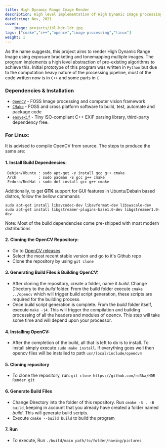 ```yaml
---
title: High Dynamic Range Image Render
description: High level implementation of High Dynamic Image processing pipeline using OpenCV
dateString: Nov, 2021
cover:
    image: projects/ibl-hdr-ldr.jpg
tags: ["cmake","c++","opencv","image processing","linux"]
weight: 1
---
```

As the name suggests, this project aims to render
High Dynamic Range Image using exposure bracketing and tonemapping multiple images. The program implements a high level abstraction of pre-existing algorithms to achieve this. Initial prototype of this program was written in ```Python``` but due to the computation heavy nature of the processing pipeline, most of the code written now is in ```C++``` and some parts in ```C``` 

### Dependencies & Installation

* [```OpenCV```](https://opencv.org/) - FOSS Image processing and computer vision framework
* [```CMake```](https://cmake.org/) - FOSS and cross platform software to build, test, automate and package code  
* [```easyexif```](https://github.com/mayanklahiri/easyexif) - Tiny ISO-compliant C++ EXIF parsing library, third-party dependency free.

### For Linux: 
It is advised to compile OpenCV from source. The steps to 
produce the same are:

#### 1. Install Build Dependencies:

``` 
 Debian/Ubuntu : sudo apt-get -y install gcc g++ cmake
 Arch          : sudo pacman -S gcc g++ cmake
 Fedora/RedHat : sudo dnf install gcc g++ cmake
 ```

Additionally, to get **GTK** support for GUI features in Ubuntu/Debain based distros, follow the bellow commands
```
sudo apt-get install libavcodec-dev libavformat-dev libswscale-dev
sudo apt-get install libgstreamer-plugins-base1.0-dev libgstreamer1.0-dev
```
Note: Most of the build dependencies come pre-shipped with most modern distributions

#### 2. Cloning the OpenCV Repository:
* Go to [OpenCV releases](https://opencv.org/releases/)
* Select the most recent stable version and go to it's Github repo
* Clone the repository by using ```git clone```

#### 3. Generating Build Files & Building OpenCV:
* After cloning the repository, create a folder, name it  _build_. Change Directory to the _build_ folder. From the build folder execute
``` cmake ../opencv ``` which will trigger build script generation, these scripts are required for the building process.
* Once build script generation is complete. From the _build_ folder itself, execute ```make -j4```. This will trigger the compilation and building processing of all the headers and modules of opencv. This step will take some time and will depend upon your processor.

#### 4. Installing OpenCV:
* After the completion of the build, all that is left to do is to install. To install simply execute ``` sudo make install ```. If everything goes well then opencv files will be installed to path ```usr/local/include/opencv4```

#### 5. Cloning repository
* To clone the repository, run: 
```git clone https://github.com/rd3ka/HDR-Render.git ```

#### 6. Generate Build Files
* Change Directory into the folder of this repository. 
 Run ```cmake -S . -B build```, keeping in account that you already have created a folder named _build_. This will generate build scripts.
* Execute ```cmake --build build``` to build the program
#### 7. Run
* To execute, Run
```./build/main path/to/folder/having/pictures```
